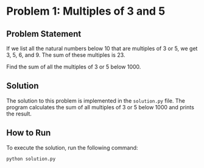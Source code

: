 # Problem 1: Multiples of 3 and 5

## Problem Statement

If we list all the natural numbers below 10 that are multiples of 3 or 5, we get 3, 5, 6, and 9. The sum of these multiples is 23.

Find the sum of all the multiples of 3 or 5 below 1000.

## Solution

The solution to this problem is implemented in the `solution.py` file. The program calculates the sum of all multiples of 3 or 5 below 1000 and prints the result.

## How to Run

To execute the solution, run the following command:

```bash
python solution.py
